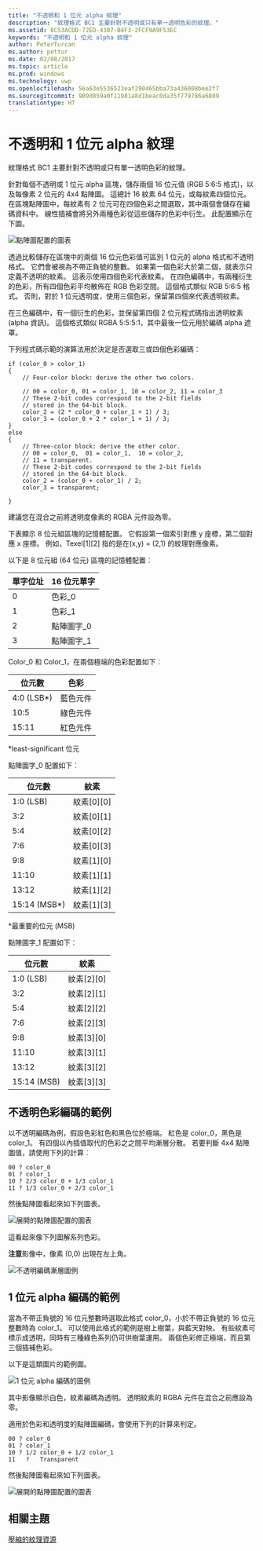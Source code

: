 ```yaml
---
title: "不透明和 1 位元 alpha 紋理"
description: "紋理格式 BC1 主要針對不透明或只有單一透明色彩的紋理。"
ms.assetid: 8C53ACDD-72ED-4307-B4F3-2FCF9A9F53EC
keywords: "不透明和 1 位元 alpha 紋理"
author: PeterTurcan
ms.author: pettur
ms.date: 02/08/2017
ms.topic: article
ms.prod: windows
ms.technology: uwp
ms.openlocfilehash: 56a63e5536523eaf290465bba73a436008bee2f7
ms.sourcegitcommit: 909d859a0f11981a8d1beac0da35f779786a6889
translationtype: HT
---
```

# <a name="span-iddirect3dconceptsopaqueand1-bitalphatexturesspanopaque-and-1-bit-alpha-textures"></a><span id="direct3dconcepts.opaque_and_1-bit_alpha_textures"></span>不透明和 1 位元 alpha 紋理


紋理格式 BC1 主要針對不透明或只有單一透明色彩的紋理。

針對每個不透明或 1 位元 alpha 區塊，儲存兩個 16 位元值 (RGB 5:6:5 格式)，以及每像素 2 位元的 4x4 點陣圖。 這總計 16 紋素 64 位元，或每紋素四個位元。 在區塊點陣圖中，每紋素有 2 位元可在四個色彩之間選取，其中兩個會儲存在編碼資料中。 線性插補會將另外兩種色彩從這些儲存的色彩中衍生。 此配置顯示在下圖。

![點陣圖配置的圖表](images/colors1.png)

透過比較儲存在區塊中的兩個 16 位元色彩值可區別 1 位元的 alpha 格式和不透明格式。 它們會被視為不帶正負號的整數。 如果第一個色彩大於第二個，就表示只定義不透明的紋素。 這表示使用四個色彩代表紋素。 在四色編碼中，有兩種衍生的色彩，所有四個色彩平均散佈在 RGB 色彩空間。 這個格式類似 RGB 5:6:5 格式。 否則，對於 1 位元透明度，使用三個色彩，保留第四個來代表透明紋素。

在三色編碼中，有一個衍生的色彩，並保留第四個 2 位元程式碼指出透明紋素 (alpha 資訊)。 這個格式類似 RGBA 5:5:5:1，其中最後一位元用於編碼 alpha 遮罩。

下列程式碼示範的演算法用於決定是否選取三或四個色彩編碼︰

```
if (color_0 > color_1) 
{
    // Four-color block: derive the other two colors. 
    
    // 00 = color_0, 01 = color_1, 10 = color_2, 11 = color_3
    // These 2-bit codes correspond to the 2-bit fields 
    // stored in the 64-bit block.
    color_2 = (2 * color_0 + color_1 + 1) / 3;
    color_3 = (color_0 + 2 * color_1 + 1) / 3;
}    
else
{ 
    // Three-color block: derive the other color.
    // 00 = color_0,  01 = color_1,  10 = color_2,  
    // 11 = transparent.
    // These 2-bit codes correspond to the 2-bit fields 
    // stored in the 64-bit block. 
    color_2 = (color_0 + color_1) / 2;    
    color_3 = transparent;    

}
```

建議您在混合之前將透明度像素的 RGBA 元件設為零。

下表顯示 8 位元組區塊的記憶體配置。 它假設第一個索引對應 y 座標，第二個對應 x 座標。 例如，Texel\[1\]\[2\] 指的是在(x,y) = (2,1) 的紋理對應像素。

以下是 8 位元組 (64 位元) 區塊的記憶體配置︰

| 單字位址 | 16 位元單字    |
|--------------|----------------|
| 0            | 色彩\_0       |
| 1            | 色彩\_1       |
| 2            | 點陣圖字\_0 |
| 3            | 點陣圖字\_1 |

 

Color\_0 和 Color\_1，在兩個極端的色彩配置如下︰

| 位元數        | 色彩                 |
|-------------|-----------------------|
| 4:0 (LSB\*) | 藍色元件  |
| 10:5        | 綠色元件 |
| 15:11       | 紅色元件   |

 

\*least-significant 位元

點陣圖字\_0 配置如下︰

| 位元數          | 紋素           |
|---------------|-----------------|
| 1:0 (LSB)     | 紋素\[0\]\[0\] |
| 3:2           | 紋素\[0\]\[1\] |
| 5:4           | 紋素\[0\]\[2\] |
| 7:6           | 紋素\[0\]\[3\] |
| 9:8           | 紋素\[1\]\[0\] |
| 11:10         | 紋素\[1\]\[1\] |
| 13:12         | 紋素\[1\]\[2\] |
| 15:14 (MSB\*) | 紋素\[1\]\[3\] |

 

\*最重要的位元 (MSB)

點陣圖字\_1 配置如下︰

| 位元數        | 紋素           |
|-------------|-----------------|
| 1:0 (LSB)   | 紋素\[2\]\[0\] |
| 3:2         | 紋素\[2\]\[1\] |
| 5:4         | 紋素\[2\]\[2\] |
| 7:6         | 紋素\[2\]\[3\] |
| 9:8         | 紋素\[3\]\[0\] |
| 11:10       | 紋素\[3\]\[1\] |
| 13:12       | 紋素\[3\]\[2\] |
| 15:14 (MSB) | 紋素\[3\]\[3\] |

 

## <a name="span-idexampleofopaquecolorencodingspanspan-idexampleofopaquecolorencodingspanspan-idexampleofopaquecolorencodingspanexample-of-opaque-color-encoding"></a><span id="Example_of_Opaque_Color_Encoding"></span><span id="example_of_opaque_color_encoding"></span><span id="EXAMPLE_OF_OPAQUE_COLOR_ENCODING"></span>不透明色彩編碼的範例


以不透明編碼為例，假設色彩紅色和黑色位於極端。 紅色是 color\_0，黑色是 color\_1。 有四個以內插值取代的色彩之之間平均漸層分散。 若要判斷 4x4 點陣圖值，請使用下列的計算︰

```
00 ? color_0
01 ? color_1
10 ? 2/3 color_0 + 1/3 color_1
11 ? 1/3 color_0 + 2/3 color_1
```

然後點陣圖看起來如下列圖表。

![展開的點陣圖配置的圖表](images/colors2.png)

這看起來像下列圖解系列色彩。

**注意**影像中，像素 (0,0) 出現在左上角。

 

![不透明編碼漸層圖例](images/redsquares.png)

## <a name="span-idexampleof1bitalphaencodingspanspan-idexampleof1bitalphaencodingspanspan-idexampleof1bitalphaencodingspanexample-of-1-bit-alpha-encoding"></a><span id="Example_of_1_Bit_Alpha_Encoding"></span><span id="example_of_1_bit_alpha_encoding"></span><span id="EXAMPLE_OF_1_BIT_ALPHA_ENCODING"></span>1 位元 alpha 編碼的範例


當為不帶正負號的 16 位元整數時選取此格式 color\_0，小於不帶正負號的 16 位元整數時為 color\_1。 可以使用此格式的範例是樹上樹葉，與藍天對映。 有些紋素可標示成透明，同時有三種綠色系列仍可供樹葉運用。 兩個色彩修正極端，而且第三個插補色彩。

以下是這類圖片的範例圖。

![1 位元 alpha 編碼的圖例](images/greenthing.png)

其中影像顯示白色，紋素編碼為透明。 透明紋素的 RGBA 元件在混合之前應設為零。

適用於色彩和透明度的點陣圖編碼，會使用下列的計算來判定。

```
00 ? color_0
01 ? color_1
10 ? 1/2 color_0 + 1/2 color_1
11   ?   Transparent
```

然後點陣圖看起來如下列圖表。

![展開的點陣圖配置的圖表](images/colors3.png)

## <a name="span-idrelated-topicsspanrelated-topics"></a><span id="related-topics"></span>相關主題


[壓縮的紋理資源](compressed-texture-resources.md)

 

 




